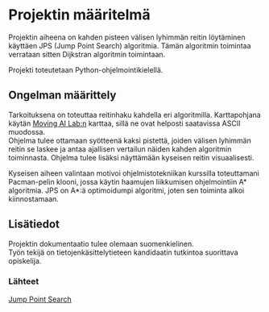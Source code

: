 # Projektin määritelmä
Projektin aiheena on kahden pisteen välisen lyhimmän reitin löytäminen käyttäen JPS (Jump Point Search) algoritmia. Tämän algoritmin toimintaa verrataan sitten Dijkstran algoritmin toimintaan.  

Projekti toteutetaan Python-ohjelmointikielellä.  

## Ongelman määrittely
Tarkoituksena on toteuttaa reitinhaku kahdella eri algoritmilla. Karttapohjana käytän [Moving AI Lab:n](https://www.movingai.com/benchmarks/grids.html) karttaa, sillä ne ovat helposti saatavissa ASCII muodossa.  
Ohjelma tulee ottamaan syötteenä kaksi pistettä, joiden välisen lyhimmän reitin se laskee ja antaa ajallisen vertailun näiden kahden algoritmin toiminnasta. Ohjelma tulee lisäksi näyttämään kyseisen reitin visuaalisesti.

Kyseisen aiheen valintaan motivoi ohjelmistotekniikan kurssilla toteuttamani Pacman-pelin klooni, jossa käytin haamujen liikkumisen ohjelmointiin A* algoritmia. JPS on A*:ä optimoidumpi algoritmi, joten sen toiminta alkoi kiinnostamaan.    

## Lisätiedot
Projektin dokumentaatio tulee olemaan suomenkielinen.  
Työn tekijä on tietojenkäsittelytieteen kandidaatin tutkintoa suorittava opiskelija. 

### Lähteet
[Jump Point Search](http://users.cecs.anu.edu.au/~dharabor/data/papers/harabor-grastien-aaai11.pdf)

